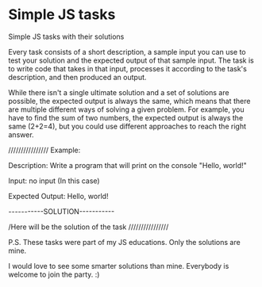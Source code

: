 # Simple JS tasks
 Simple JS tasks with their solutions

Every task consists of a short description, a sample input you can use to test your solution and the expected output of that sample input. 
The task is to write code that takes in that input, processes it according to the task's description, and then produced an output. 

While there isn't a single ultimate solution and a set of solutions are possible, the expected output is always the same, which means that there are multiple different ways of solving a given problem. For example, you have to find the sum of two numbers, the expected output is always the same (2+2=4), but you could use different approaches to reach the right answer. 

////////////////
Example:

Description: Write a program that will print on the console "Hello, world!"

Input: no input (In this case)

Expected Output: Hello, world!

-----------SOLUTION----------- 

/Here will be the solution of the task
////////////////

P.S. These tasks were part of my JS educations.
Only the solutions are mine. 

I would love to see some smarter solutions than mine. Everybody is welcome to join the party. :)  
